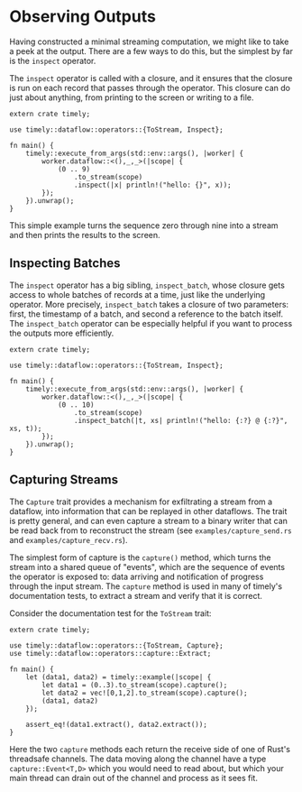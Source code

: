 # Observing Outputs

Having constructed a minimal streaming computation, we might like to take a peek at the output. There are a few ways to do this, but the simplest by far is the `inspect` operator.

The `inspect` operator is called with a closure, and it ensures that the closure is run on each record that passes through the operator. This closure can do just about anything, from printing to the screen or writing to a file.

```rust,no_run
extern crate timely;

use timely::dataflow::operators::{ToStream, Inspect};

fn main() {
    timely::execute_from_args(std::env::args(), |worker| {
        worker.dataflow::<(),_,_>(|scope| {
            (0 .. 9)
                .to_stream(scope)
                .inspect(|x| println!("hello: {}", x));
        });
    }).unwrap();
}
```

This simple example turns the sequence zero through nine into a stream and then prints the results to the screen.

## Inspecting Batches

The `inspect` operator has a big sibling, `inspect_batch`, whose closure gets access to whole batches of records at a time, just like the underlying operator. More precisely, `inspect_batch` takes a closure of two parameters: first, the timestamp of a batch, and second a reference to the batch itself. The `inspect_batch` operator can be especially helpful if you want to process the outputs more efficiently.

```rust,no_run
extern crate timely;

use timely::dataflow::operators::{ToStream, Inspect};

fn main() {
    timely::execute_from_args(std::env::args(), |worker| {
        worker.dataflow::<(),_,_>(|scope| {
            (0 .. 10)
                .to_stream(scope)
                .inspect_batch(|t, xs| println!("hello: {:?} @ {:?}", xs, t));
        });
    }).unwrap();
}
```

## Capturing Streams

The `Capture` trait provides a mechanism for exfiltrating a stream from a dataflow, into information that can be replayed in other dataflows. The trait is pretty general, and can even capture a stream to a binary writer that can be read back from to reconstruct the stream (see `examples/capture_send.rs` and `examples/capture_recv.rs`).

The simplest form of capture is the `capture()` method, which turns the stream into a shared queue of "events", which are the sequence of events the operator is exposed to: data arriving and notification of progress through the input stream. The `capture` method is used in many of timely's documentation tests, to extract a stream and verify that it is correct.

Consider the documentation test for the `ToStream` trait:

```rust,no_run
extern crate timely;

use timely::dataflow::operators::{ToStream, Capture};
use timely::dataflow::operators::capture::Extract;

fn main() {
    let (data1, data2) = timely::example(|scope| {
        let data1 = (0..3).to_stream(scope).capture();
        let data2 = vec![0,1,2].to_stream(scope).capture();
        (data1, data2)
    });

    assert_eq!(data1.extract(), data2.extract());
}
```

Here the two `capture` methods each return the receive side of one of Rust's threadsafe channels. The data moving along the channel have a type `capture::Event<T,D>` which you would need to read about, but which your main thread can drain out of the channel and process as it sees fit.
